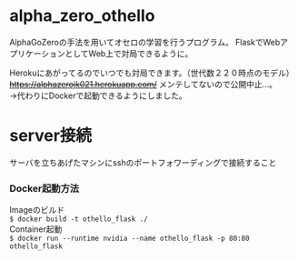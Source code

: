 # alpha_zero_othello
AlphaGoZeroの手法を用いてオセロの学習を行うプログラム。
FlaskでWebアプリケーションとしてWeb上で対局できるように。

Herokuにあがってるのでいつでも対局できます。（世代数２２０時点のモデル）
~~https://alphazerojk021.herokuapp.com/~~
メンテしてないので公開中止…。  
→代わりにDockerで起動できるようにしました。 
# server接続
サーバを立ちあげたマシンにsshのポートフォワーディングで接続すること


### Docker起動方法  
Imageのビルド  
`$ docker build -t othello_flask ./`  
Container起動  
`$ docker run --runtime nvidia --name othello_flask -p 80:80  othello_flask`
